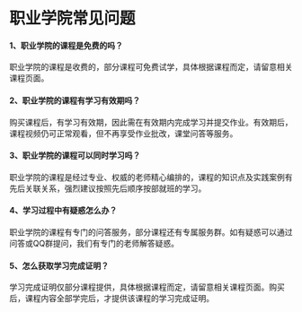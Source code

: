 # 职业学院常见问题

#### 1、职业学院的课程是免费的吗？

职业学院的课程是收费的，部分课程可免费试学，具体根据课程而定，请留意相关课程页面。

#### 2、职业学院的课程有学习有效期吗？

购买课程后，有学习有效期，因此需在有效期内完成学习并提交作业。有效期后，课程视频仍可正常观看，但不再享受作业批改，课堂问答等服务。

#### 3、职业学院的课程可以同时学习吗？

职业学院的课程是经过专业、权威的老师精心编排的，课程的知识点及实践案例有先后关联关系，强烈建议按照先后顺序按部就班的学习。

#### 4、学习过程中有疑惑怎么办？

职业学院的课程有专门的问答服务，部分课程还有专属服务群。如有疑惑可以通过问答或QQ群提问，我们有专门的老师解答疑惑。

#### 5、怎么获取学习完成证明？

学习完成证明仅部分课程提供，具体根据课程而定，请留意相关课程页面。购买后，课程内容全部学完后，才提供该课程的学习完成证明。
